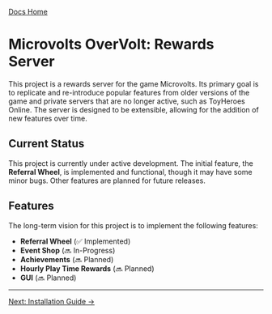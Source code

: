 [Docs Home](./index.md)

# Microvolts OverVolt: Rewards Server

This project is a rewards server for the game Microvolts. Its primary goal is to replicate and re-introduce popular features from older versions of the game and private servers that are no longer active, such as ToyHeroes Online. The server is designed to be extensible, allowing for the addition of new features over time.

## Current Status

This project is currently under active development. The initial feature, the **Referral Wheel**, is implemented and functional, though it may have some minor bugs. Other features are planned for future releases.

## Features

The long-term vision for this project is to implement the following features:

- **Referral Wheel** (✅ Implemented)
- **Event Shop** (🔜 In-Progress)
- **Achievements** (🔜 Planned)
- **Hourly Play Time Rewards** (🔜 Planned)
- **GUI** (🔜 Planned)


---

[Next: Installation Guide →](./installation.md)
